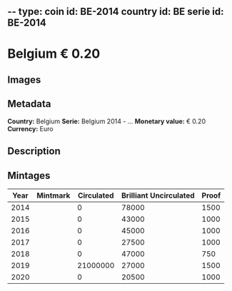--
type: coin
id: BE-2014
country id: BE
serie id: BE-2014
--

# Belgium € 0.20

## Images


## Metadata

**Country:** Belgium
**Serie:** Belgium 2014 - ...
**Monetary value:** € 0.20
**Currency:** Euro

## Description


## Mintages
| Year | Mintmark | Circulated | Brilliant Uncirculated | Proof |
| ---- | -------- | ---------- | ---------------------- | ----- |
| 2014 |  | 0| 78000 | 1500 |
| 2015 |  | 0| 43000 | 1000 |
| 2016 |  | 0| 45000 | 1000 |
| 2017 |  | 0| 27500 | 1000 |
| 2018 |  | 0| 47000 | 750 |
| 2019 |  | 21000000| 27000 | 1500 |
| 2020 |  | 0| 20500 | 1000 |
